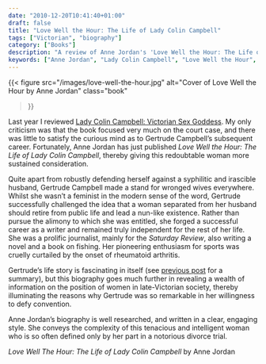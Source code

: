 ```yaml
---
date: "2010-12-20T10:41:40+01:00"
draft: false
title: "Love Well the Hour: The Life of Lady Colin Campbell"
tags: ["Victorian", "biography"]
category: ["Books"]
description: "A review of Anne Jordan's 'Love Well the Hour: The Life of Lady Colin Campbell,' exploring Gertrude Campbell's career after her sensational 1886 divorce case. Discover how this pioneering woman defied Victorian convention to forge an independent life as a journalist and writer."
keywords: ["Anne Jordan", "Lady Colin Campbell", "Love Well the Hour", "Gertrude Campbell", "biography review", "Victorian divorce", "women's rights", "Victorian journalism", "Saturday Review", "Victorian women writers"]
---
```


{{< figure
  src="/images/love-well-the-hour.jpg"
  alt="Cover of Love Well the Hour by Anne Jordan"
  class="book"
>}}

Last year I reviewed [Lady Colin Campbell: Victorian Sex Goddess](/posts/lady-colin-campbell-victorian-sex-goddess/). My only criticism was that the book focused very much on the court case, and there was little to satisfy the curious mind as to Gertrude Campbell’s subsequent career.  Fortunately, Anne Jordan has just published _Love Well the Hour: The Life of Lady Colin Campbell_, thereby giving this redoubtable woman more sustained consideration.

Quite apart from robustly defending herself against a syphilitic and irascible husband, Gertrude Campbell made a stand for wronged wives everywhere. Whilst she wasn’t a feminist in the modern sense of the word, Gertrude successfully challenged the idea that a woman separated from her husband should retire from public life and lead a nun-like existence. Rather than pursue the alimony to which she was entitled, she forged a successful career as a writer and remained truly independent for the rest of her life. She was a prolific journalist, mainly for the _Saturday Review_, also writing a novel and a book on fishing. Her pioneering enthusiasm for sports was cruelly curtailed by the onset of rheumatoid arthritis.

Gertrude’s life story is fascinating in itself (see [previous post](/posts/lady-colin-campbell-victorian-sex-goddess/) for a summary), but this biography goes much further in revealing a wealth of information on the position of women in late-Victorian society, thereby illuminating the reasons why Gertrude was so remarkable in her willingness to defy convention.

Anne Jordan’s biography is well researched, and written in a clear, engaging style. She conveys the complexity of this tenacious and intelligent woman who is so often defined only by her part in a notorious divorce trial.

_Love Well The Hour: The Life of Lady Colin Campbell_ by Anne Jordan